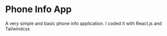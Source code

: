 # Phone Info App

A very simple and basic phone info application. I coded it with React.js and Tailwindcss
